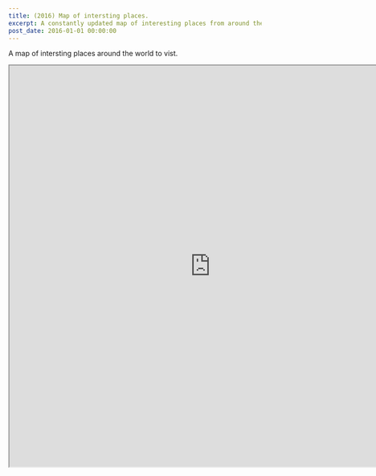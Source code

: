 ```yaml
---
title: (2016) Map of intersting places. 
excerpt: A constantly updated map of interesting places from around the world. 
post_date: 2016-01-01 00:00:00
---
```


A map of intersting places around the world to vist.

<iframe src="https://www.google.com/maps/d/embed?mid=1VcJP9noBe8iKNo0DRzFWixOpsY4" width="800" height="800"></iframe>
